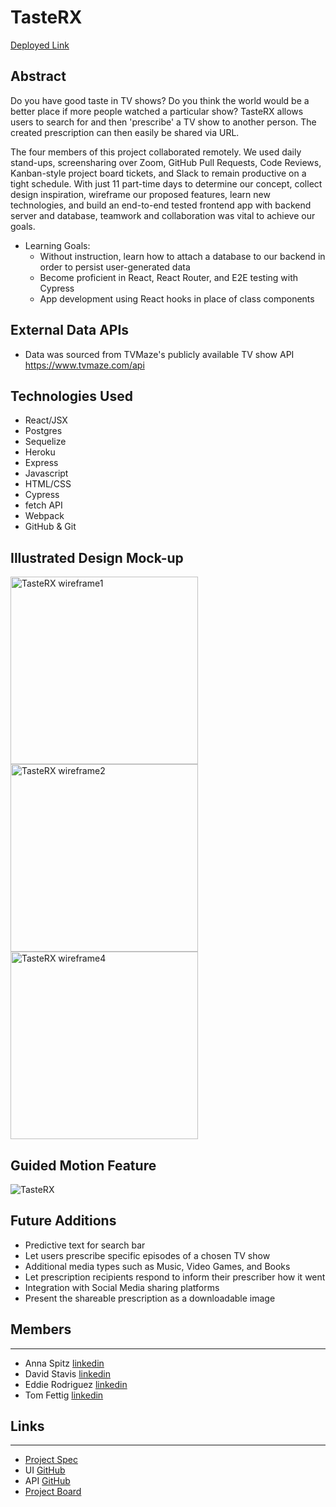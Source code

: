 # TasteRX

[Deployed Link](https://tasterx.herokuapp.com/)

## Abstract
Do you have good taste in TV shows?  Do you think the world would be a better place if more people watched a particular show?  TasteRX allows users to search for and then 'prescribe' a TV show to another person. The created prescription can then easily be shared via URL.

The four members of this project collaborated remotely. We used daily stand-ups, screensharing over Zoom, GitHub Pull Requests, Code Reviews, Kanban-style project board tickets, and Slack to remain productive on a tight schedule. With just 11 part-time days to determine our concept, collect design inspiration, wireframe our proposed features, learn new technologies, and build an end-to-end tested frontend app with backend server and database, teamwork and collaboration was vital to achieve our goals.

* Learning Goals:
    * Without instruction, learn how to attach a database to our backend in order to persist user-generated data
    * Become proficient in React, React Router, and E2E testing with Cypress
    * App development using React hooks in place of class components

## External Data APIs
- Data was sourced from TVMaze's publicly available TV show API https://www.tvmaze.com/api

## Technologies Used
- React/JSX
- Postgres
- Sequelize
- Heroku
- Express
- Javascript
- HTML/CSS
- Cypress
- fetch API 
- Webpack
- GitHub & Git

## Illustrated Design Mock-up
<img width="300" alt="TasteRX wireframe1" src="https://user-images.githubusercontent.com/100659793/191032835-4c35fdeb-31bb-43cf-9b94-f2b54643d0c6.png">
<img width="300" alt="TasteRX wireframe2" src="https://user-images.githubusercontent.com/100659793/191033284-0459a8a5-6a0a-4cf0-8b75-8d1a251227c7.png">
<img width="300" alt="TasteRX wireframe4" src="https://user-images.githubusercontent.com/100659793/191033608-7eb3c94d-1482-444b-9476-8a953b8bd9e0.png">

## Guided Motion Feature
![TasteRX](https://user-images.githubusercontent.com/100659793/191097627-a2c861c0-2d55-4ee7-93ca-d6ae003163cb.gif)


## Future Additions 
* Predictive text for search bar
* Let users prescribe specific episodes of a chosen TV show 
* Additional media types such as Music, Video Games, and Books
* Let prescription recipients respond to inform their prescriber how it went
* Integration with Social Media sharing platforms
* Present the shareable prescription as a downloadable image


## Members
__________________________
- Anna Spitz [linkedin](https://www.linkedin.com/in/aspitz1/)
- David Stavis [linkedin](https://www.linkedin.com/in/dstavis/)
- Eddie Rodriguez [linkedin](https://www.linkedin.com/in/edward-rodriguez-1b497423b/)
- Tom Fettig [linkedin](https://www.linkedin.com/in/tom-fettig-86323a115/)

## Links
__________________________
- [Project Spec](https://frontend.turing.edu/projects/module-3/stretch.html)
- UI [GitHub](https://github.com/dstavis/tasterx)
- API [GitHub](https://github.com/dstavis/tasterx-api)
- [Project Board](https://trello.com/b/X48waU4e/tasterx)
